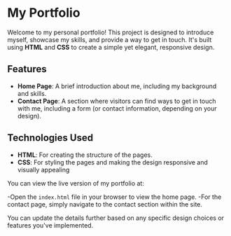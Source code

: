 # My Portfolio

Welcome to my personal portfolio! This project is designed to introduce myself, showcase my skills, and provide a way to get in touch. It's built using **HTML** and **CSS** to create a simple yet elegant, responsive design.

## Features

- **Home Page**: A brief introduction about me, including my background and skills.
- **Contact Page**: A section where visitors can find ways to get in touch with me, including a form (or contact information, depending on your design).

## Technologies Used

- **HTML**: For creating the structure of the pages.
- **CSS**: For styling the pages and making the design responsive and visually appealing

You can view the live version of my portfolio at:


  -Open the `index.html` file in your browser to view the home page.
  -For the contact page, simply navigate to the contact section within the site.



You can update the details further based on any specific design choices or features you've implemented.


